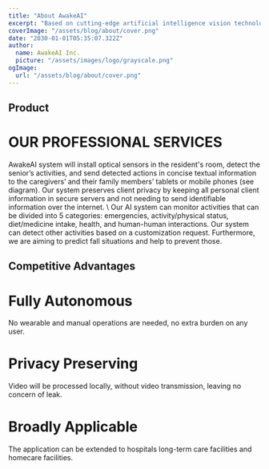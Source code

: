 ```yaml
---
title: "About AwakeAI"
excerpt: "Based on cutting-edge artificial intelligence vision technology, which enables more in-depth and detailed analysis of vast video surveillance feeds in real-time, yielding more comprehensive and accurate results. This technology will first cater to elderly residents in homes or rehabilitation facilities. Through visual technology, there’s deep analysis of seniors’ daily living habits, diet, movements, interactions with caregivers, and other emergencies. The aim is to ensure the safety and health of the elderly from all perspectives. Leveraging distributed computing technology, the system can swiftly provide customized alerts for risks, conveying real-time information about the elderly, thus assisting caregivers and rehabilitation institutions in delivering top-notch care services."
coverImage: "/assets/blog/about/cover.png"
date: "2030-01-01T05:35:07.322Z"
author:
  name: AwakeAI Inc.
  picture: "/assets/images/logo/grayscale.png"
ogImage:
  url: "/assets/blog/about/cover.png"
---
```


## Product

# OUR PROFESSIONAL SERVICES

AwakeAI system will install optical sensors in the resident's room, detect the senior’s activities, and send detected actions in concise textual information to the caregivers’ and their family members’ tablets or mobile phones (see diagram). Our system preserves client privacy by keeping all personal client information in secure servers and not needing to send identifiable information over the internet.
\\
Our AI system can monitor activities that can be divided into 5 categories: emergencies, activity/physical status, diet/medicine intake, health, and human-human interactions. Our system can detect other activities based on a customization request. Furthermore, we are aiming to predict fall situations and help to prevent those.

## Competitive Advantages

# Fully Autonomous

No wearable and manual operations are needed, no extra burden on any user.

# Privacy Preserving

Video will be processed locally, without video transmission, leaving no concern of leak.

# Broadly Applicable

The application can be extended to hospitals long-term care facilities and homecare facilities.
